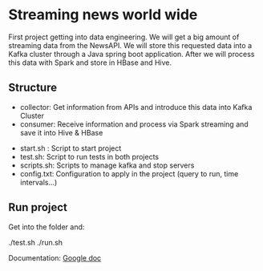 # Streaming news world wide


First project getting into data engineering. We will get a big amount of streaming data from the NewsAPI. We will store this requested data into a Kafka cluster through a Java spring boot application. After we will process this data with Spark and store in HBase and Hive.

## Structure

+ collector: Get information from APIs and introduce this data into Kafka Cluster
+ consumer: Receive information and process via Spark streaming and save it into Hive & HBase

- start.sh : Script to start project
- test.sh: Script to run tests in both projects
- scripts.sh: Scripts to manage kafka and stop servers
- config.txt: Configuration to apply in the project (query to run, time intervals...)

## Run project

Get into the folder and:

./test.sh
./run.sh


Documentation: [Google doc](https://docs.google.com/document/d/1nfjselzvqzASptw_VASdLWIO7K77BOrIVmp49HHik2g/edit?usp=sharing)
